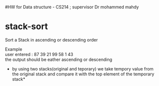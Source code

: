 #HW for Data structure - CS214 ; supervisor Dr mohammed mahdy
# stack-sort
Sort a Stack in ascending or descending order

Example <br />
user entered : 87 39 21 99 58 1 43<br />
the output should be eather ascending or descending 


* by using two stacks(original and teporary) we take tempory value from the original stack and compare it with the top element of the temporary stack*


